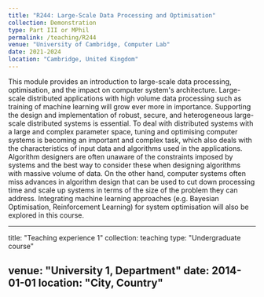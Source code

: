 ```yaml
---
title: "R244: Large-Scale Data Processing and Optimisation"
collection: Demonstration
type: Part III or MPhil
permalink: /teaching/R244
venue: "University of Cambridge, Computer Lab"
date: 2021-2024
location: "Cambridge, United Kingdom"
---
```

This module provides an introduction to large-scale data processing, optimisation, and the impact on computer system's architecture. Large-scale distributed applications with high volume data processing such as training of machine learning will grow ever more in importance. Supporting the design and implementation of robust, secure, and heterogeneous large-scale distributed systems is essential. To deal with distributed systems with a large and complex parameter space, tuning and optimising computer systems is becoming an important and complex task, which also deals with the characteristics of input data and algorithms used in the applications. Algorithm designers are often unaware of the constraints imposed by systems and the best way to consider these when designing algorithms with massive volume of data. On the other hand, computer systems often miss advances in algorithm design that can be used to cut down processing time and scale up systems in terms of the size of the problem they can address. Integrating machine learning approaches (e.g. Bayesian Optimisation, Reinforcement Learning) for system optimisation will also be explored in this course.

---
title: "Teaching experience 1"
collection: teaching
type: "Undergraduate course"

venue: "University 1, Department"
date: 2014-01-01
location: "City, Country"
---
